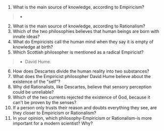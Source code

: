1. What is the main source of knowledge, according to Empiricism?
> - 
2. What is the main source of knowledge, according to Rationalism?
3. Which of the two philosophies believes that human beings are born with innate ideas?
4. What do Empiricists call the human mind when they say it is empty of knowledge at birth?
5. Which Scottish philosopher is mentioned as a radical Empiricist?
> - David Hume.
6. How does Descartes divide the human reality into two substances?
7. What does the Empiricist philosopher David Hume believe about the existence of the "self"?
8. Why did Rationalists, like Descartes, believe that sensory perception could be unreliable?
9. Which of the two currents rejected the existence of God, because it can't be proven by the senses?
10. If a person only trusts their reason and doubts everything they see, are they closer to Empiricism or Rationalism?
11. In your opinion, which philosophy-Empiricism or Rationalism-is more important for a modern scientist? Why?